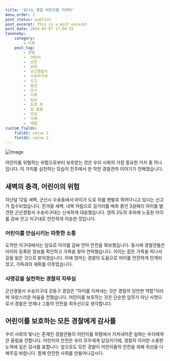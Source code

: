 ```yaml
---
title: '빛나는 경찰 어린이를 지켜라'
menu_order: 1
post_status: publish
post_excerpt: This is a post excerpt
post_date: 2024-02-07 17:04:55
taxonomy:
    category:
        - 사회
    post_tag:
        - 경찰
        -  어린이
        -  안전
        -  보호
        -  군산경찰서
        -  수송지구대
        -  신고
        -  발견
        -  조사
        -  가족
        -  담요
        -  도로 위
        -  길 잃음
        -  안심
        -  사명
        -  역할
custom_fields:
    field1: value 1
    field2: value 2
---
```


![Image](https://imgnews.pstatic.net/image/003/2024/02/07/NISI20240207_0001476533_web_20240207125909_20240207131810395.jpg?type=w647)


어린이를 위협하는 위험으로부터 보호받는 것은 우리 사회의 가장 중요한 가치 중 하나입니다. 이 가치를 실천하는 모습이 전주에서 한 착한 경찰관의 이야기가 전해졌습니다.

## 새벽의 충격, 어린이의 위험

지난달 12일 새벽, 군산시 수송동에서 아이가 도로 위를 맨발로 뛰어다니고 있다는 신고가 접수되었습니다. 한겨울 새벽, 내복 차림으로 길거리를 배회 중인 3살짜리 아이를 발견한 군산경찰서 수송지구대는 신속하게 대응했습니다. 영하 2도의 추위에 노출된 아이를 감싸 안고 지구대로 안전하게 이송한 것입니다.

### 어린이를 안심시키는 따뜻한 소통

도착한 지구대에서는 담요로 아이를 감싸 안아 안전을 확보했습니다. 동시에 경찰관들은 아이의 등록된 정보를 확인하고 가족을 찾아 연락했습니다. 아이는 잠든 가족을 떠나서 길을 잃은 것으로 밝혀졌습니다. 이에 엄마는 경찰의 도움으로 아이를 안전하게 안게되었고, 가족과의 재회를 이루었습니다.

### 사명감을 실천하는 경찰의 자부심

군산경찰서 수송지구대 강동구 경감은 "아이를 지켜내는 것은 경찰의 당연한 역할"이라며 자랑스러운 마음을 전했습니다. 어린이를 보호하는 것은 단순한 임무가 아닌 사명으로서 경찰은 언제나 그들의 안전을 최우선으로 생각합니다.

## 어린이를 보호하는 모든 경찰에게 감사를

우리 사회의 빛나는 존재인 경찰관들이 어린이를 위험에서 지켜내어준 일화는 우리에게 큰 울림을 전합니다. 어린이의 안전은 우리 모두에게 담당이기에, 경찰의 이러한 소중한 노력에 깊은 감사를 표합니다. 앞으로도 모든 경찰이 어린이들의 안전을 위해 최선을 다해주길 바랍니다. 함께 안전한 사회를 만들어나갑시다.
